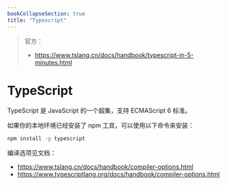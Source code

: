 ```yaml
---
bookCollapseSection: true
title: "Typescript"
---
```


> 官方：
>
> - https://www.tslang.cn/docs/handbook/typescript-in-5-minutes.html

# TypeScript

TypeScript 是 JavaScript 的一个超集，支持 ECMAScript 6 标准。

如果你的本地环境已经安装了 npm 工具，可以使用以下命令来安装：

```bash
npm install -g typescript
```

编译选项见文档：

- https://www.tslang.cn/docs/handbook/compiler-options.html
- https://www.typescriptlang.org/docs/handbook/compiler-options.html


